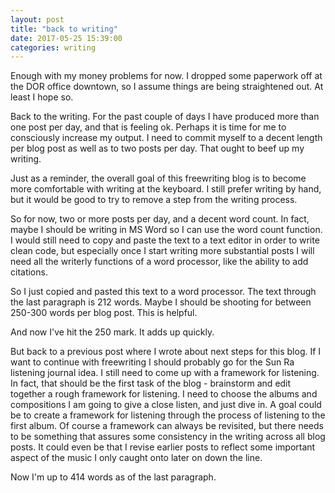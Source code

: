 ```yaml
---
layout: post
title: "back to writing"
date: 2017-05-25 15:39:00
categories: writing
---
```


Enough with my money problems for now. I dropped some paperwork off at the DOR office downtown, so I assume things are being straightened out. At least I hope so.

Back to the writing. For the past couple of days I have produced more than one post per day, and that is feeling ok. Perhaps it is time for me to consciously increase my output. I need to commit myself to a decent length per blog post as well as to two posts per day. That ought to beef up my writing.

Just as a reminder, the overall goal of this freewriting blog is to become more comfortable with writing at the keyboard. I still prefer writing by hand, but it would be good to try to remove a step from the writing process.

So for now, two or more posts per day, and a decent word count. In fact, maybe I should be writing in MS Word so I can use the word count function. I would still need to copy and paste the text to a text editor in order to write clean code, but especially once I start writing more substantial posts I will need all the writerly functions of a word processor, like the ability to add citations.

So I just copied and pasted this text to a word processor. The text through the last paragraph is 212 words. Maybe I should be shooting for between 250-300 words per blog post. This is helpful.

And now I've hit the 250 mark. It adds up quickly.

But back to a previous post where I wrote about next steps for this blog. If I want to continue with freewriting I should probably go for the Sun Ra listening journal idea. I still need to come up with a framework for listening. In fact, that should be the first task of the blog - brainstorm and edit together a rough framework for listening. I need to choose the albums and compositions I am going to give a close listen, and just dive in. A goal could be to create a framework for listening through the process of listening to the first album. Of course a framework can always be revisited, but there needs to be something that assures some consistency in the writing across all blog posts. It could even be that I revise earlier posts to reflect some important aspect of the music I only caught onto later on down the line.

Now I'm up to 414 words as of the last paragraph.
